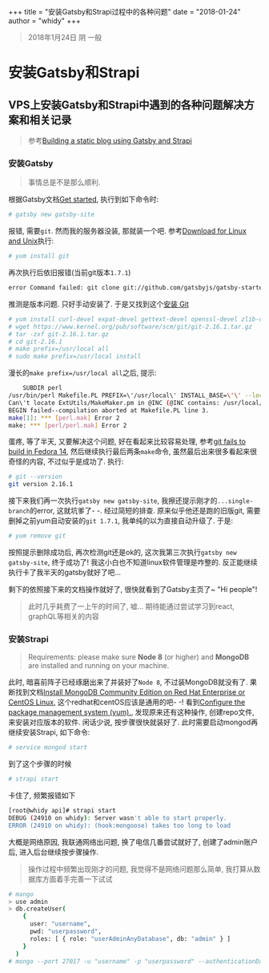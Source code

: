 +++
title = "安装Gatsby和Strapi过程中的各种问题"
date = "2018-01-24"
author = "whidy"
+++
> 2018年1月24日 阴 一般

# 安装Gatsby和Strapi

## VPS上安装Gatsby和Strapi中遇到的各种问题解决方案和相关记录

> 参考[Building a static blog using Gatsby and Strapi](https://hackernoon.com/building-a-static-blog-using-gatsby-and-strapi-8b5acfc82ad8)

### 安装Gatsby

> 事情总是不是那么顺利.

根据Gatsby文档[Get started](https://www.gatsbyjs.org/docs/), 执行到如下命令时:

```bash
# gatsby new gatsby-site
```

报错, 需要`git`. 然而我的服务器没装, 那就装一个吧. 参考[Download for Linux and Unix](https://git-scm.com/download/linux)执行:

```bash
# yum install git
```

再次执行后依旧报错(当前git版本`1.7.1`)

```bash
error Command failed: git clone git://github.com/gatsbyjs/gatsby-starter-default.git gatsby-site --single-branch
```

推测是版本问题. 只好手动安装了. 于是又找到这个[安装 Git](https://git-scm.com/book/zh/v1/%E8%B5%B7%E6%AD%A5-%E5%AE%89%E8%A3%85-Git)

```bash
# yum install curl-devel expat-devel gettext-devel openssl-devel zlib-devel
# wget https://www.kernel.org/pub/software/scm/git/git-2.16.1.tar.gz
# tar -zxf git-2.16.1.tar.gz
# cd git-2.16.1
# make prefix=/usr/local all
# sudo make prefix=/usr/local install
```

漫长的`make prefix=/usr/local all`之后, 提示:

```bash
    SUBDIR perl
/usr/bin/perl Makefile.PL PREFIX=\'/usr/local\' INSTALL_BASE=\'\' --localedir=\'/usr/local/share/locale\'
Can\'t locate ExtUtils/MakeMaker.pm in @INC (@INC contains: /usr/local/lib64/perl5 /usr/local/share/perl5 /usr/lib64/perl5/vendor_perl /usr/share/perl5/vendor_perl /usr/lib64/perl5 /usr/share/perl5 .) at Makefile.PL line 3.
BEGIN failed--compilation aborted at Makefile.PL line 3.
make[1]: *** [perl.mak] Error 2
make: *** [perl/perl.mak] Error 2
```

蛋疼, 等了半天, 又要解决这个问题, 好在看起来比较容易处理, 参考[git fails to build in Fedora 14](https://github.com/qsnake/qsnake/issues/12), 然后继续执行最后两条`make`命令, 虽然最后出来很多看起来很奇怪的内容, 不过似乎是成功了. 执行:

```bash
# git --version
git version 2.16.1
```

接下来我们再一次执行`gatsby new gatsby-site`, 我擦还提示刚才的`...single-branch`的error, 这就坑爹了- -. 经过简短的排查. 原来似乎他还是跑的旧版git, 需要删掉之前yum自动安装的`git 1.7.1`, 我单纯的以为直接自动升级了. 于是:

```bash
# yum remove git
```

按照提示删除成功后, 再次检测git还是ok的, 这次我第三次执行`gatsby new gatsby-site`, 终于成功了! 我这小白也不知道linux软件管理是咋整的. 反正能继续执行卡了我半天的gatsby就好了吧...

剩下的依照接下来的文档操作就好了, 很快就看到了Gatsby主页了~ "Hi people"!

> 此时几乎耗费了一上午的时间了, 嘘... 期待能通过尝试学习到react, graphQL等相关的内容

### 安装Strapi

> Requirements: please make sure **Node 8** (or higher) and **MongoDB** are installed and running on your machine.

此时, 暗喜前阵子已经琢磨出来了并装好了`Node 8`, 不过装MongoDB就没有了. 果断找到文档[Install MongoDB Community Edition on Red Hat Enterprise or CentOS Linux](https://docs.mongodb.com/manual/tutorial/install-mongodb-on-red-hat/), 这个redhat和centOS应该是通用的吧- -! 看到[Configure the package management system (yum).](https://docs.mongodb.com/manual/tutorial/install-mongodb-on-red-hat/#configure-the-package-management-system-yum), 发现原来还有这种操作, 创建repo文件, 来安装对应版本的软件. 闲话少说, 按步骤很快就装好了. 此时需要启动mongod再继续安装Strapi, 如下命令:

```bash
# service mongod start
```

到了这个步骤的时候

```bash
# strapi start
```

卡住了, 频繁报错如下

```bash
[root@whidy api]# strapi start
DEBUG (24910 on whidy): Server wasn't able to start properly.
ERROR (24910 on whidy): (hook:mongoose) takes too long to load
```

大概是网络原因, 我联通网络出问题, 换了电信几番尝试就好了, 创建了admin账户后, 进入后台继续按步骤操作.

> 操作过程中频繁出现刚才的问题, 我觉得不是网络问题那么简单, 我打算从数据库方面着手完善一下试试

```bash
# mango
> use admin
> db.createUser(
    {
      user: "username",
      pwd: "userpassword",
      roles: [ { role: "userAdminAnyDatabase", db: "admin" } ]
    }
  )
# mongo --port 27017 -u "username" -p "userpassword" --authenticationDatabase "admin"
```